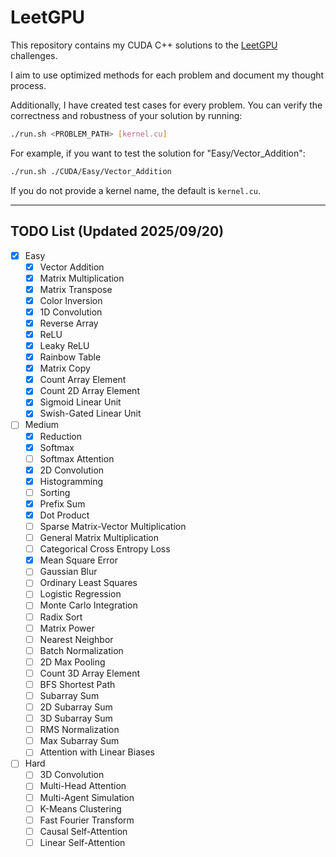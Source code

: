 # LeetGPU

This repository contains my CUDA C++ solutions to the [LeetGPU](https://leetgpu.com/challenges) challenges.

I aim to use optimized methods for each problem and document my thought process.

Additionally, I have created test cases for every problem. You can verify the correctness and robustness of your solution by running:

```bash
./run.sh <PROBLEM_PATH> [kernel.cu]
```

For example, if you want to test the solution for "Easy/Vector_Addition":

```bash
./run.sh ./CUDA/Easy/Vector_Addition 
```

If you do not provide a kernel name, the default is `kernel.cu`.

---

## TODO List (Updated 2025/09/20)
- [X] Easy
    - [X] Vector Addition
    - [X] Matrix Multiplication
    - [X] Matrix Transpose
    - [X] Color Inversion
    - [X] 1D Convolution
    - [X] Reverse Array
    - [X] ReLU
    - [X] Leaky ReLU
    - [X] Rainbow Table
    - [X] Matrix Copy
    - [X] Count Array Element
    - [X] Count 2D Array Element
    - [X] Sigmoid Linear Unit
    - [X] Swish-Gated Linear Unit
- [ ] Medium
    - [X] Reduction
    - [X] Softmax
    - [ ] Softmax Attention
    - [X] 2D Convolution
    - [X] Histogramming
    - [ ] Sorting
    - [X] Prefix Sum
    - [X] Dot Product
    - [ ] Sparse Matrix-Vector Multiplication
    - [ ] General Matrix Multiplication
    - [ ] Categorical Cross Entropy Loss
    - [X] Mean Square Error
    - [ ] Gaussian Blur
    - [ ] Ordinary Least Squares
    - [ ] Logistic Regression
    - [ ] Monte Carlo Integration
    - [ ] Radix Sort
    - [ ] Matrix Power
    - [ ] Nearest Neighbor
    - [ ] Batch Normalization
    - [ ] 2D Max Pooling
    - [ ] Count 3D Array Element
    - [ ] BFS Shortest Path
    - [ ] Subarray Sum
    - [ ] 2D Subarray Sum
    - [ ] 3D Subarray Sum
    - [ ] RMS Normalization
    - [ ] Max Subarray Sum
    - [ ] Attention with Linear Biases
- [ ] Hard
    - [ ] 3D Convolution
    - [ ] Multi-Head Attention
    - [ ] Multi-Agent Simulation
    - [ ] K-Means Clustering
    - [ ] Fast Fourier Transform
    - [ ] Causal Self-Attention
    - [ ] Linear Self-Attention

